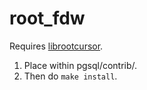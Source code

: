root_fdw
========

Requires [librootcursor](https://github.com/miguel-branco/librootcursor).

1. Place within pgsql/contrib/.
2. Then do `make install`.
